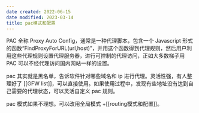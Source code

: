 ```yaml
---
date created: 2022-06-15
date modified: 2023-03-14
title: pac模式和配置
---
```


PAC 全称 Proxy Auto Config，通常是一种代理脚本，包含一个 Javascript 形式的函数“FindProxyForURL(url,host)”，并用这个函数得到代理规则，然后用户利用这些代理规则设置代理服务器，进行可控制的代理访问，正如大多数梯子用 PAC 可以不经代理访问国内网站一样的设置。

pac 其实就是黑名单，告诉软件针对哪些域名和 ip 进行代理。灵活性强，有人整理好了 [[GFW list]]，可以直接使用。如果使用过程中，发现有些地址没有达到自己需要的代理状态，可以灵活自定义 pac 规则。

pac 模式如果不理想。可以改用全局模式 +[[routing模式和配置]]。
